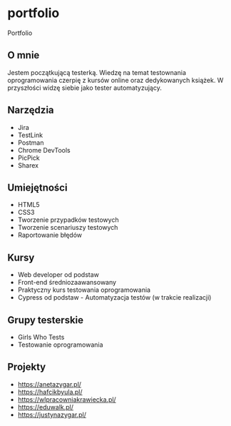 # portfolio
Portfolio

## O mnie
Jestem początkującą testerką. Wiedzę na temat testownania oprogramowania czerpię z kursów online oraz dedykowanych książek. W przyszłości widzę siebie jako tester automatyzujący.

## Narzędzia 
* Jira
* TestLink
* Postman
* Chrome DevTools
* PicPick
* Sharex
  

## Umiejętności
* HTML5
* CSS3
* Tworzenie przypadków testowych
* Tworzenie scenariuszy testowych
* Raportowanie błędów

## Kursy
* Web developer od podstaw
* Front-end średniozaawansowany
* Praktyczny kurs testowania oprogramowania
* Cypress od podstaw - Automatyzacja testów (w trakcie realizacji)

## Grupy testerskie
* Girls Who Tests
* Testowanie oprogramowania


## Projekty
* https://anetazygar.pl/
* https://hafcikbyula.pl/
* https://wlpracowniakrawiecka.pl/
* https://eduwalk.pl/
* https://justynazygar.pl/



